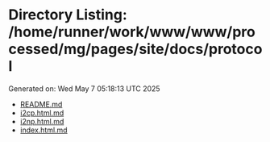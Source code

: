 # Directory Listing: /home/runner/work/www/www/processed/mg/pages/site/docs/protocol
Generated on: Wed May  7 05:18:13 UTC 2025

- [README.md](README.md)
- [i2cp.html.md](i2cp.html.md)
- [i2np.html.md](i2np.html.md)
- [index.html.md](index.html.md)

